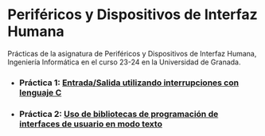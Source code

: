 # Periféricos y Dispositivos de Interfaz Humana

Prácticas de la asignatura de Periféricos y Dispositivos de Interfaz Humana, Ingeniería Informática en el curso 23-24 en la Universidad de Granada.


- ### Práctica 1: [Entrada/Salida utilizando interrupciones con lenguaje C](P1/)
- ### Práctica 2: [Uso de bibliotecas de programación de interfaces de usuario en modo texto](P2/)

